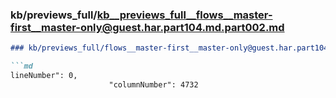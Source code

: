 ### kb/previews_full/kb__previews_full__flows__master-first__master-only@guest.har.part104.md.part002.md

```md
### kb/previews_full/flows__master-first__master-only@guest.har.part104.md (part 002)

```md
lineNumber": 0,
                      "columnNumber": 4732
      
```

```

```
